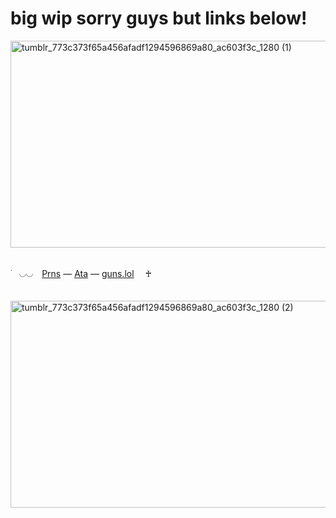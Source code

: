 # big wip sorry guys but links below!
<img width="1280" height="331" alt="tumblr_773c373f65a456afadf1294596869a80_ac603f3c_1280 (1)" src="https://github.com/user-attachments/assets/e7bab0c6-2fab-4050-89b8-5e058c40e867" />

</br>
</br>



࣪　◡◡　[Prns](https://en.pronouns.page/@taintedblood) ― [Ata](https://wvlff.atabook.org/) ― [guns.lol](https://guns.lol/kierthurs) 　♰
</br>
</br>
</br>
<img width="1280" height="331" alt="tumblr_773c373f65a456afadf1294596869a80_ac603f3c_1280 (2)" src="https://github.com/user-attachments/assets/24ed2f26-de3c-4cb6-b414-ea884bad2893" />
